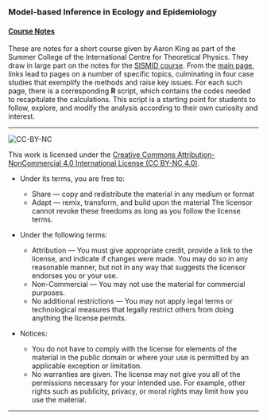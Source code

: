 ### Model-based Inference in Ecology and Epidemiology
#### [Course Notes](http://kingaa.github.io/short-course/)

These are notes for a short course given by Aaron King as part of the Summer College of the International Centre for Theoretical Physics.
They draw in large part on the notes for the [SISMID course](http://kingaa.github.io/sbied).
From the [main page](http://kingaa.github.io/short-course/), links lead to pages on a number of specific topics, culminating in four case studies that exemplify the methods and raise key issues.
For each such page, there is a corresponding **R** script, which contains the codes needed to recapitulate the calculations.
This script is a starting point for students to follow, explore, and modify the analysis according to their own curiosity and interest.

----------------------------

![CC-BY-NC](https://i.creativecommons.org/l/by-nc/4.0/88x31.png)

This work is licensed under the [Creative Commons Attribution-NonCommercial 4.0 International License (CC BY-NC 4.0)](http://creativecommons.org/licenses/by-nc/4.0/).

- Under its terms, you are free to:
    - Share — copy and redistribute the material in any medium or format
    - Adapt — remix, transform, and build upon the material
  The licensor cannot revoke these freedoms as long as you follow the license terms.

- Under the following terms:
    - Attribution — You must give appropriate credit, provide a link to the license, and indicate if changes were made.
      You may do so in any reasonable manner, but not in any way that suggests the licensor endorses you or your use.
    - Non-Commercial — You may not use the material for commercial purposes.
    - No additional restrictions — You may not apply legal terms or technological measures that legally restrict others from doing anything the license permits.
- Notices:
    - You do not have to comply with the license for elements of the material in the public domain or where your use is permitted by an applicable exception or limitation.
    - No warranties are given. 
      The license may not give you all of the permissions necessary for your intended use.
      For example, other rights such as publicity, privacy, or moral rights may limit how you use the material.

----------------------------
